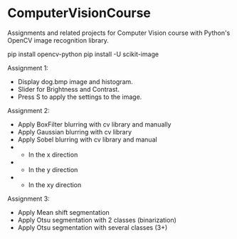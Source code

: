# ComputerVisionCourse
Assignments and related projects for Computer Vision course with Python's OpenCV image recognition library.

pip install opencv-python
pip install -U scikit-image

Assignment 1: 
* Display dog.bmp image and histogram. 
* Slider for Brightness and Contrast. 
* Press S to apply the settings to the image.

Assignment 2:
* Apply BoxFilter blurring with cv library and manually
* Apply Gaussian blurring with cv library
* Apply Sobel blurring with cv library and manual
* * In the x direction
* * In the y direction
* * In the xy direction

Assignment 3:
* Apply Mean shift segmentation
* Apply Otsu segmentation with 2 classes (binarization)
* Apply Otsu segmentation with several classes (3+)

